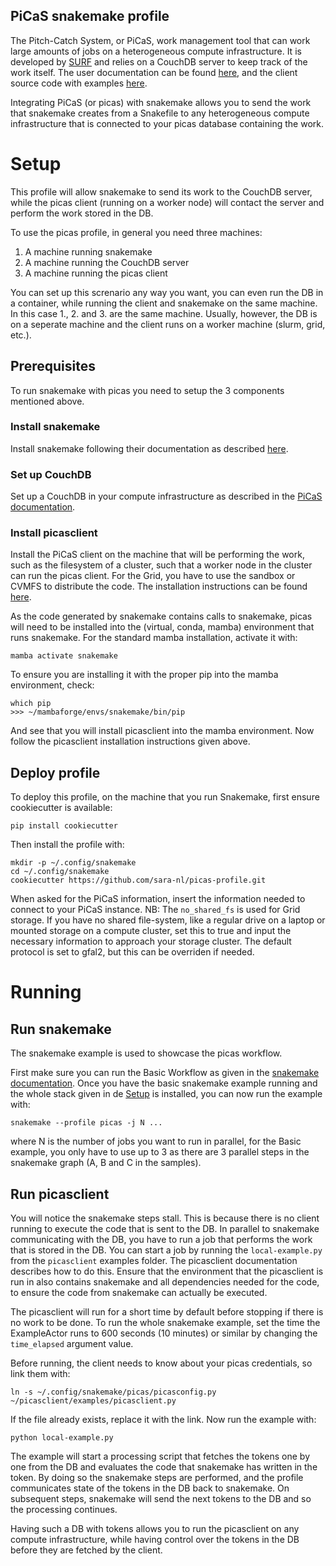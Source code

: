 PiCaS snakemake profile
-----------------------

The Pitch-Catch System, or PiCaS, work management tool that can work large amounts of jobs on a heterogeneous compute infrastructure. It  is developed by [SURF](http://www.surf.nl) and relies on a CouchDB server to keep track of the work itself. The user documentation can be found [here](https://doc.grid.surfsara.nl/en/latest/Pages/Practices/picas/picas_overview.html), and the client source code with examples [here](https://github.com/sara-nl/picasclient/).

Integrating PiCaS (or picas) with snakemake allows you to send the work that snakemake creates from a Snakefile to any heterogeneous compute infrastructure that is connected to your picas database containing the work.

Setup
=====

This profile will allow snakemake to send its work to the CouchDB server, while the picas client (running on a worker node) will contact the server and perform the work stored in the DB.

To use the picas profile, in general you need three machines:

1. A machine running snakemake
2. A machine running the CouchDB server
3. A machine running the picas client

You can set up this screnario any way you want, you can even run the DB in a container, while running the client and snakemake on the same machine. In this case 1., 2. and 3. are the same machine. Usually, however, the DB is on a seperate machine and the client runs on a worker machine (slurm, grid, etc.).

## Prerequisites

To run snakemake with picas you need to setup the 3 components mentioned above.

### Install snakemake
Install snakemake following their documentation as described [here](https://snakemake.readthedocs.io/en/stable/getting_started/installation.html).

### Set up CouchDB
Set up a CouchDB in your compute infrastructure as described in the [PiCaS documentation](https://doc.grid.surfsara.nl/en/latest/Pages/Practices/picas/picas_overview.html#picas-server-1).

### Install picasclient
Install the PiCaS client on the machine that will be performing the work, such as the filesystem of a cluster, such that a worker node in the cluster can run the picas client. For the Grid, you have to use the sandbox or CVMFS to distribute the code. The installation instructions can be found [here](https://github.com/sara-nl/picasclient/).

As the code generated by snakemake contains calls to snakemake, picas will need to be installed into the (virtual, conda, mamba) environment that runs snakemake. For the standard mamba installation, activate it with:

```
mamba activate snakemake
```

To ensure you are installing it with the proper pip into the mamba environment, check:

```
which pip
>>> ~/mambaforge/envs/snakemake/bin/pip
```

And see that you will install picasclient into the mamba environment. Now follow the picasclient installation instructions given above.


## Deploy profile

To deploy this profile, on the machine that you run Snakemake, first ensure cookiecutter is available:

```
pip install cookiecutter

```

Then install the profile with:

```
mkdir -p ~/.config/snakemake
cd ~/.config/snakemake
cookiecutter https://github.com/sara-nl/picas-profile.git
```

When asked for the PiCaS information, insert the information needed to connect to your PiCaS instance. NB: The `no_shared_fs` is used for Grid storage. If you have no shared file-system, like a regular drive on a laptop or mounted storage on a compute cluster, set this to true and input the necessary information to approach your storage cluster. The default protocol is set to gfal2, but this can be overriden if needed.

Running
=======

## Run snakemake

The snakemake example is used to showcase the picas workflow.

First make sure you can run the Basic Workflow as given in the [snakemake documentation](https://snakemake.readthedocs.io/en/stable/tutorial/basics.html).
Once you have the basic snakemake example running and the whole stack given in de [Setup](#Setup) is installed, you can now run the example with:

```
snakemake --profile picas -j N ...
```

where N is the number of jobs you want to run in parallel, for the Basic example, you only have to use up to 3 as there are 3 parallel steps in the snakemake graph (A, B and C in the samples).

## Run picasclient

You will notice the snakemake steps stall. This is because there is no client running to execute the code that is sent to the DB. 
In parallel to snakemake communicating with the DB, you have to run a job that performs the work that is stored in the DB. 
You can start a job by running the `local-example.py` from the `picasclient` examples folder. The picasclient documentation describes how to do this. 
Ensure that the environment that the picasclient is run in also contains snakemake and all dependencies needed for the code, to ensure the code from snakemake can actually be executed.

The picasclient will run for a short time by default before stopping if there is no work to be done. To run the whole snakemake example, set the time the ExampleActor runs to 600 seconds (10 minutes) or similar by changing the `time_elapsed` argument value. 

Before running, the client needs to know about your picas credentials, so link them with:

```
ln -s ~/.config/snakemake/picas/picasconfig.py ~/picasclient/examples/picasclient.py
```

If the file already exists, replace it with the link. Now run the example with:

```
python local-example.py
``` 

The example will start a processing script that fetches the tokens one by one from the DB and evaluates the code that snakemake has written in the token. By doing so the snakemake steps are performed, and the profile communicates state of the tokens in the DB back to snakemake. On subsequent steps, snakemake will send the next tokens to the DB and so the processing continues.

Having such a DB with tokens allows you to run the picasclient on any compute infrastructure, while having control over the tokens in the DB before they are fetched by the client.


